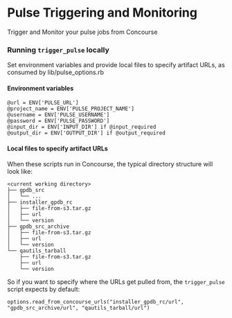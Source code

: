 Pulse Triggering and Monitoring
===============================

Trigger and Monitor your pulse jobs from Concourse

### Running `trigger_pulse` locally

Set environment variables and provide local files to specify artifact URLs, as
consumed by lib/pulse_options.rb

#### Environment variables

```
@url = ENV['PULSE_URL']
@project_name = ENV['PULSE_PROJECT_NAME']
@username = ENV['PULSE_USERNAME']
@password = ENV['PULSE_PASSWORD']
@input_dir = ENV['INPUT_DIR'] if @input_required
@output_dir = ENV['OUTPUT_DIR'] if @output_required
```

#### Local files to specify artifact URLs

When these scripts run in Concourse, the typical directory structure will look
like:

```
<current working directory>
├── gpdb_src
│   └── ...
├── installer_gpdb_rc
│   ├── file-from-s3.tar.gz
│   ├── url
│   └── version
├── gpdb_src_archive
│   ├── file-from-s3.tar.gz
│   ├── url
│   └── version
└── qautils_tarball
    ├── file-from-s3.tar.gz
    ├── url
    └── version
```

So if you want to specify where the URLs get pulled from, the `trigger_pulse`
script expects by default:

```
options.read_from_concourse_urls("installer_gpdb_rc/url", "gpdb_src_archive/url", "qautils_tarball/url")
```
